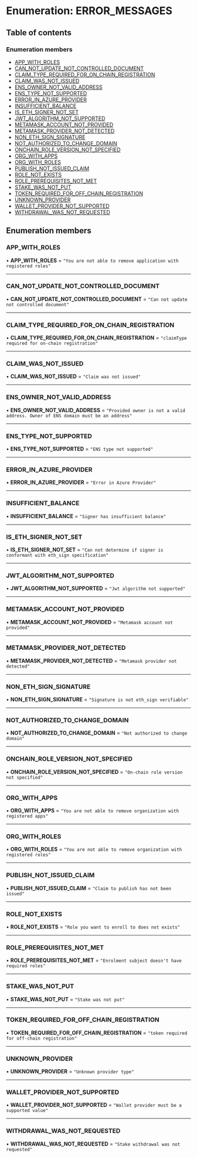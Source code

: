 # Enumeration: ERROR\_MESSAGES

## Table of contents

### Enumeration members

- [APP\_WITH\_ROLES](ERROR_MESSAGES.md#app_with_roles)
- [CAN\_NOT\_UPDATE\_NOT\_CONTROLLED\_DOCUMENT](ERROR_MESSAGES.md#can_not_update_not_controlled_document)
- [CLAIM\_TYPE\_REQUIRED\_FOR\_ON\_CHAIN\_REGISTRATION](ERROR_MESSAGES.md#claim_type_required_for_on_chain_registration)
- [CLAIM\_WAS\_NOT\_ISSUED](ERROR_MESSAGES.md#claim_was_not_issued)
- [ENS\_OWNER\_NOT\_VALID\_ADDRESS](ERROR_MESSAGES.md#ens_owner_not_valid_address)
- [ENS\_TYPE\_NOT\_SUPPORTED](ERROR_MESSAGES.md#ens_type_not_supported)
- [ERROR\_IN\_AZURE\_PROVIDER](ERROR_MESSAGES.md#error_in_azure_provider)
- [INSUFFICIENT\_BALANCE](ERROR_MESSAGES.md#insufficient_balance)
- [IS\_ETH\_SIGNER\_NOT\_SET](ERROR_MESSAGES.md#is_eth_signer_not_set)
- [JWT\_ALGORITHM\_NOT\_SUPPORTED](ERROR_MESSAGES.md#jwt_algorithm_not_supported)
- [METAMASK\_ACCOUNT\_NOT\_PROVIDED](ERROR_MESSAGES.md#metamask_account_not_provided)
- [METAMASK\_PROVIDER\_NOT\_DETECTED](ERROR_MESSAGES.md#metamask_provider_not_detected)
- [NON\_ETH\_SIGN\_SIGNATURE](ERROR_MESSAGES.md#non_eth_sign_signature)
- [NOT\_AUTHORIZED\_TO\_CHANGE\_DOMAIN](ERROR_MESSAGES.md#not_authorized_to_change_domain)
- [ONCHAIN\_ROLE\_VERSION\_NOT\_SPECIFIED](ERROR_MESSAGES.md#onchain_role_version_not_specified)
- [ORG\_WITH\_APPS](ERROR_MESSAGES.md#org_with_apps)
- [ORG\_WITH\_ROLES](ERROR_MESSAGES.md#org_with_roles)
- [PUBLISH\_NOT\_ISSUED\_CLAIM](ERROR_MESSAGES.md#publish_not_issued_claim)
- [ROLE\_NOT\_EXISTS](ERROR_MESSAGES.md#role_not_exists)
- [ROLE\_PREREQUISITES\_NOT\_MET](ERROR_MESSAGES.md#role_prerequisites_not_met)
- [STAKE\_WAS\_NOT\_PUT](ERROR_MESSAGES.md#stake_was_not_put)
- [TOKEN\_REQUIRED\_FOR\_OFF\_CHAIN\_REGISTRATION](ERROR_MESSAGES.md#token_required_for_off_chain_registration)
- [UNKNOWN\_PROVIDER](ERROR_MESSAGES.md#unknown_provider)
- [WALLET\_PROVIDER\_NOT\_SUPPORTED](ERROR_MESSAGES.md#wallet_provider_not_supported)
- [WITHDRAWAL\_WAS\_NOT\_REQUESTED](ERROR_MESSAGES.md#withdrawal_was_not_requested)

## Enumeration members

### APP\_WITH\_ROLES

• **APP\_WITH\_ROLES** = `"You are not able to remove application with registered roles"`

___

### CAN\_NOT\_UPDATE\_NOT\_CONTROLLED\_DOCUMENT

• **CAN\_NOT\_UPDATE\_NOT\_CONTROLLED\_DOCUMENT** = `"Can not update not controlled document"`

___

### CLAIM\_TYPE\_REQUIRED\_FOR\_ON\_CHAIN\_REGISTRATION

• **CLAIM\_TYPE\_REQUIRED\_FOR\_ON\_CHAIN\_REGISTRATION** = `"claimType required for on-chain registration"`

___

### CLAIM\_WAS\_NOT\_ISSUED

• **CLAIM\_WAS\_NOT\_ISSUED** = `"Claim was not issued"`

___

### ENS\_OWNER\_NOT\_VALID\_ADDRESS

• **ENS\_OWNER\_NOT\_VALID\_ADDRESS** = `"Provided owner is not a valid address. Owner of ENS domain must be an address"`

___

### ENS\_TYPE\_NOT\_SUPPORTED

• **ENS\_TYPE\_NOT\_SUPPORTED** = `"ENS type not supported"`

___

### ERROR\_IN\_AZURE\_PROVIDER

• **ERROR\_IN\_AZURE\_PROVIDER** = `"Error in Azure Provider"`

___

### INSUFFICIENT\_BALANCE

• **INSUFFICIENT\_BALANCE** = `"Signer has insufficient balance"`

___

### IS\_ETH\_SIGNER\_NOT\_SET

• **IS\_ETH\_SIGNER\_NOT\_SET** = `"Can not determine if signer is conformant with eth_sign specification"`

___

### JWT\_ALGORITHM\_NOT\_SUPPORTED

• **JWT\_ALGORITHM\_NOT\_SUPPORTED** = `"Jwt algorithm not supported"`

___

### METAMASK\_ACCOUNT\_NOT\_PROVIDED

• **METAMASK\_ACCOUNT\_NOT\_PROVIDED** = `"Metamask account not provided"`

___

### METAMASK\_PROVIDER\_NOT\_DETECTED

• **METAMASK\_PROVIDER\_NOT\_DETECTED** = `"Metamask provider not detected"`

___

### NON\_ETH\_SIGN\_SIGNATURE

• **NON\_ETH\_SIGN\_SIGNATURE** = `"Signature is not eth_sign verifiable"`

___

### NOT\_AUTHORIZED\_TO\_CHANGE\_DOMAIN

• **NOT\_AUTHORIZED\_TO\_CHANGE\_DOMAIN** = `"Not authorized to change domain"`

___

### ONCHAIN\_ROLE\_VERSION\_NOT\_SPECIFIED

• **ONCHAIN\_ROLE\_VERSION\_NOT\_SPECIFIED** = `"On-chain role version not specified"`

___

### ORG\_WITH\_APPS

• **ORG\_WITH\_APPS** = `"You are not able to remove organization with registered apps"`

___

### ORG\_WITH\_ROLES

• **ORG\_WITH\_ROLES** = `"You are not able to remove organization with registered roles"`

___

### PUBLISH\_NOT\_ISSUED\_CLAIM

• **PUBLISH\_NOT\_ISSUED\_CLAIM** = `"Claim to publish has not been issued"`

___

### ROLE\_NOT\_EXISTS

• **ROLE\_NOT\_EXISTS** = `"Role you want to enroll to does not exists"`

___

### ROLE\_PREREQUISITES\_NOT\_MET

• **ROLE\_PREREQUISITES\_NOT\_MET** = `"Enrolment subject doesn't have required roles"`

___

### STAKE\_WAS\_NOT\_PUT

• **STAKE\_WAS\_NOT\_PUT** = `"Stake was not put"`

___

### TOKEN\_REQUIRED\_FOR\_OFF\_CHAIN\_REGISTRATION

• **TOKEN\_REQUIRED\_FOR\_OFF\_CHAIN\_REGISTRATION** = `"token required for off-chain registration"`

___

### UNKNOWN\_PROVIDER

• **UNKNOWN\_PROVIDER** = `"Unknown provider type"`

___

### WALLET\_PROVIDER\_NOT\_SUPPORTED

• **WALLET\_PROVIDER\_NOT\_SUPPORTED** = `"Wallet provider must be a supported value"`

___

### WITHDRAWAL\_WAS\_NOT\_REQUESTED

• **WITHDRAWAL\_WAS\_NOT\_REQUESTED** = `"Stake withdrawal was not requested"`
